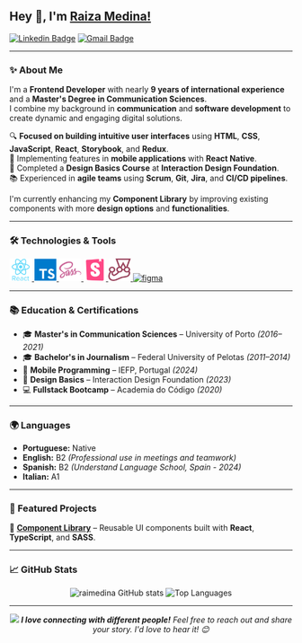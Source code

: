 ## Hey 👋, I'm [Raiza Medina!](https://github.com/raimedina/)

[![Linkedin Badge](https://img.shields.io/badge/-LinkedIn-0e76a8?style=flat-square&logo=Linkedin&logoColor=white)](https://linkedin.com/in/raizamedina)
[![Gmail Badge](https://img.shields.io/badge/-developermedinaraiza@gmail.com-c14438?style=flat-square&logo=Gmail&logoColor=white)](mailto:developermedinaraiza@gmail.com)

---

### ✨ About Me

I'm a **Frontend Developer** with nearly **9 years of international experience** and a **Master's Degree in Communication Sciences**.  
I combine my background in **communication** and **software development** to create dynamic and engaging digital solutions.

🔍 **Focused on building intuitive user interfaces** using **HTML**, **CSS**, **JavaScript**, **React**, **Storybook**, and **Redux**.  
📱 Implementing features in **mobile applications** with **React Native**.  
🎨 Completed a **Design Basics Course** at **Interaction Design Foundation**.  
📚 Experienced in **agile teams** using **Scrum**, **Git**, **Jira**, and **CI/CD pipelines**.

I'm currently enhancing my **Component Library** by improving existing components with more **design options** and **functionalities**.

---

### 🛠️ Technologies & Tools

<p align="left">
  <a href="https://reactjs.org/" target="_blank"> <img src="https://raw.githubusercontent.com/devicons/devicon/master/icons/react/react-original-wordmark.svg" alt="react" width="40" height="40"/> </a>
  <a href="https://www.typescriptlang.org/" target="_blank"> <img src="https://raw.githubusercontent.com/devicons/devicon/master/icons/typescript/typescript-original.svg" alt="typescript" width="40" height="40"/> </a>
  <a href="https://sass-lang.com/" target="_blank"> <img src="https://raw.githubusercontent.com/devicons/devicon/master/icons/sass/sass-original.svg" alt="sass" width="40" height="40"/> </a>
  <a href="https://storybook.js.org/" target="_blank"> <img src="https://raw.githubusercontent.com/devicons/devicon/master/icons/storybook/storybook-original.svg" alt="storybook" width="40" height="40"/> </a>
  <a href="https://jestjs.io/" target="_blank"> <img src="https://raw.githubusercontent.com/devicons/devicon/master/icons/jest/jest-plain.svg" alt="jest" width="40" height="40"/> </a>
  <a href="https://figma.com/" target="_blank"> <img src="https://www.vectorlogo.zone/logos/figma/figma-icon.svg" alt="figma" width="40" height="40"/> </a>
</p>

---

### 📚 Education & Certifications

- 🎓 **Master's in Communication Sciences** – University of Porto *(2016–2021)*  
- 🎓 **Bachelor's in Journalism** – Federal University of Pelotas *(2011–2014)*  
- 📱 **Mobile Programming** – IEFP, Portugal *(2024)*
- 🎨 **Design Basics** – Interaction Design Foundation *(2023)*  
- 💻 **Fullstack Bootcamp** – Academia do Código *(2020)*  


---

### 🌍 Languages

- **Portuguese:** Native  
- **English:** B2 *(Professional use in meetings and teamwork)*  
- **Spanish:** B2 *(Understand Language School, Spain - 2024)*  
- **Italian:** A1  

---

### 🌟 Featured Projects

🚀 [**Component Library**](https://github.com/raimedina/component-library) – Reusable UI components built with **React**, **TypeScript**, and **SASS**.  

---

### 📈 GitHub Stats

<p align="center">
  <img src="https://github-readme-stats.vercel.app/api?username=raimedina&show_icons=true&theme=react" alt="raimedina GitHub stats" width="45%"/>
  <img src="https://github-readme-stats.vercel.app/api/top-langs/?username=raimedina&layout=compact&theme=react" alt="Top Languages" width="45%"/>
</p>

---

<div align="center">

<img src="https://media.giphy.com/media/LnQjpWaON8nhr21vNW/giphy.gif" width="60">  
<em><b>I love connecting with different people!</b> Feel free to reach out and share your story. I'd love to hear it! 😊</em>

</div>

